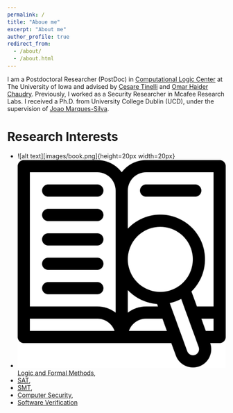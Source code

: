 ```yaml
---
permalink: /
title: "Aboue me"
excerpt: "About me"
author_profile: true
redirect_from: 
  - /about/
  - /about.html
---
```


I am a Postdoctoral Researcher (PostDoc) in 
[Computational Logic Center](http://clc.cs.uiowa.edu/site/index.shtml)
at The University of Iowa and advised by 
[Cesare Tinelli](https://homepage.cs.uiowa.edu/~tinelli/) 
and 
[Omar Haider Chaudry](https://homepage.cs.uiowa.edu/~comarhaider/). Previously, I worked as a Security Researcher in Mcafee Research Labs. I received a Ph.D. from University College Dublin (UCD), under the supervision of 
[Joao Marques-Silva](https://jpmarquessilva.github.io/).

Research Interests
======
* ![alt text][images/book.png]{height=20px width=20px}
* ![Alt](images/book.png "Title") [Logic and Formal Methods](https://formalmethods.wikia.org/wiki/Formal_methods), 
* [SAT](https://en.wikipedia.org/wiki/Boolean_satisfiability_problem),
* [SMT](https://en.wikipedia.org/wiki/Satisfiability_modulo_theories), 
* [Computer Security](https://en.wikipedia.org/wiki/Computer_security),  
* [Software Verification](https://en.wikipedia.org/wiki/Model_checking)